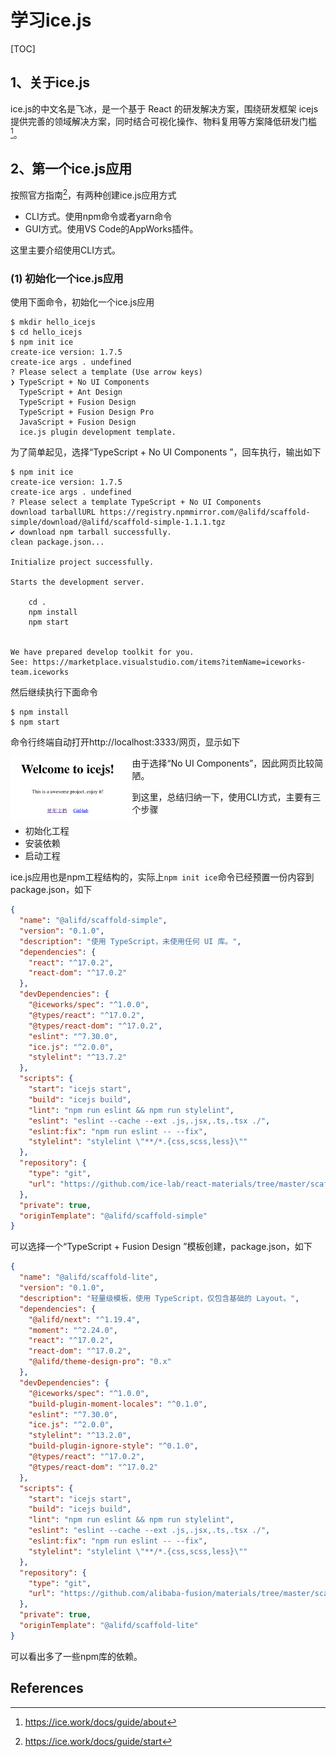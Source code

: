 # 学习ice.js

[TOC]

## 1、关于ice.js

ice.js的中文名是飞冰，是一个基于 React 的研发解决方案，围绕研发框架 icejs 提供完善的领域解决方案，同时结合可视化操作、物料复用等方案降低研发门槛[^1]。



## 2、第一个ice.js应用

按照官方指南[^2]，有两种创建ice.js应用方式

* CLI方式。使用npm命令或者yarn命令
* GUI方式。使用VS Code的AppWorks插件。

这里主要介绍使用CLI方式。



### (1) 初始化一个ice.js应用

使用下面命令，初始化一个ice.js应用

```shell
$ mkdir hello_icejs
$ cd hello_icejs
$ npm init ice
create-ice version: 1.7.5
create-ice args . undefined
? Please select a template (Use arrow keys)
❯ TypeScript + No UI Components 
  TypeScript + Ant Design 
  TypeScript + Fusion Design 
  TypeScript + Fusion Design Pro  
  JavaScript + Fusion Design 
  ice.js plugin development template. 
```

为了简单起见，选择“TypeScript + No UI Components ”，回车执行，输出如下

```shell
$ npm init ice
create-ice version: 1.7.5
create-ice args . undefined
? Please select a template TypeScript + No UI Components
download tarballURL https://registry.npmmirror.com/@alifd/scaffold-simple/download/@alifd/scaffold-simple-1.1.1.tgz
✔ download npm tarball successfully.
clean package.json...

Initialize project successfully.

Starts the development server.

    cd .
    npm install
    npm start


We have prepared develop toolkit for you. 
See: https://marketplace.visualstudio.com/items?itemName=iceworks-team.iceworks
```

然后继续执行下面命令

```shell
$ npm install
$ npm start
```

命令行终端自动打开http://localhost:3333/网页，显示如下

<img src="images/hello_icejs_without_UI_components.png" style="zoom:25%; float:left" />

由于选择“No UI Components”，因此网页比较简陋。



到这里，总结归纳一下，使用CLI方式，主要有三个步骤

* 初始化工程
* 安装依赖
* 启动工程



ice.js应用也是npm工程结构的，实际上`npm init ice`命令已经预置一份内容到package.json，如下

```json
{
  "name": "@alifd/scaffold-simple",
  "version": "0.1.0",
  "description": "使用 TypeScript，未使用任何 UI 库。",
  "dependencies": {
    "react": "^17.0.2",
    "react-dom": "^17.0.2"
  },
  "devDependencies": {
    "@iceworks/spec": "^1.0.0",
    "@types/react": "^17.0.2",
    "@types/react-dom": "^17.0.2",
    "eslint": "^7.30.0",
    "ice.js": "^2.0.0",
    "stylelint": "^13.7.2"
  },
  "scripts": {
    "start": "icejs start",
    "build": "icejs build",
    "lint": "npm run eslint && npm run stylelint",
    "eslint": "eslint --cache --ext .js,.jsx,.ts,.tsx ./",
    "eslint:fix": "npm run eslint -- --fix",
    "stylelint": "stylelint \"**/*.{css,scss,less}\""
  },
  "repository": {
    "type": "git",
    "url": "https://github.com/ice-lab/react-materials/tree/master/scaffolds/simple"
  },
  "private": true,
  "originTemplate": "@alifd/scaffold-simple"
}
```



可以选择一个“TypeScript + Fusion Design ”模板创建，package.json，如下

```json
{
  "name": "@alifd/scaffold-lite",
  "version": "0.1.0",
  "description": "轻量级模板，使用 TypeScript，仅包含基础的 Layout。",
  "dependencies": {
    "@alifd/next": "^1.19.4",
    "moment": "^2.24.0",
    "react": "^17.0.2",
    "react-dom": "^17.0.2",
    "@alifd/theme-design-pro": "0.x"
  },
  "devDependencies": {
    "@iceworks/spec": "^1.0.0",
    "build-plugin-moment-locales": "^0.1.0",
    "eslint": "^7.30.0",
    "ice.js": "^2.0.0",
    "stylelint": "^13.2.0",
    "build-plugin-ignore-style": "^0.1.0",
    "@types/react": "^17.0.2",
    "@types/react-dom": "^17.0.2"
  },
  "scripts": {
    "start": "icejs start",
    "build": "icejs build",
    "lint": "npm run eslint && npm run stylelint",
    "eslint": "eslint --cache --ext .js,.jsx,.ts,.tsx ./",
    "eslint:fix": "npm run eslint -- --fix",
    "stylelint": "stylelint \"**/*.{css,scss,less}\""
  },
  "repository": {
    "type": "git",
    "url": "https://github.com/alibaba-fusion/materials/tree/master/scaffolds/scaffold-lite"
  },
  "private": true,
  "originTemplate": "@alifd/scaffold-lite"
}
```

可以看出多了一些npm库的依赖。









## References

[^1]:https://ice.work/docs/guide/about
[^2]:https://ice.work/docs/guide/start